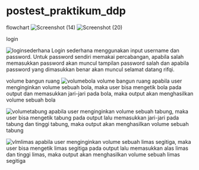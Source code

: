 # postest_praktikum_ddp
flowchart
![Screenshot (14)](https://github.com/RifqiHadiWijaya/postest_praktikum_ddp/assets/144756565/3ea51038-ffbf-413d-978e-6cc2896cc052)
![Screenshot (20)](https://github.com/RifqiHadiWijaya/postest_praktikum_ddp/assets/144756565/32cb170a-1d74-48f8-bc68-660ec54cded2)


login

![loginsederhana](https://github.com/RifqiHadiWijaya/postest_praktikum_ddp/assets/144756565/1604441d-9462-430e-8a1a-6181dca8ae4c)
Login sederhana menggunakan input username dan password. Untuk password sendiri memakai percabangan, apabila salah memasukkan password akan muncul tampilan password salah dan apabila password yang dimasukkan benar akan muncul selamat datang rifqi.

volume bangun ruang
![volumebola](https://github.com/RifqiHadiWijaya/postest_praktikum_ddp/assets/144756565/d4f7691b-33df-403f-97af-3cc8f0fcaf2c)
volume bangun ruang apabila user menginginkan volume sebuah bola, maka user bisa mengetik bola pada output dan memasukkan jari-jari pada bola, maka output akan menghasilkan volume sebuah bola

![volumetabung](https://github.com/RifqiHadiWijaya/postest_praktikum_ddp/assets/144756565/e29445ba-080e-4403-81be-71184acfb3de)
apabila user menginginkan volume sebuah tabung, maka user bisa mengetik tabung pada output lalu memasukkan jari-jari pada tabung dan tinggi tabung, maka output akan menghasilkan volume sebuah tabung

![vlmlimas](https://github.com/RifqiHadiWijaya/postest_praktikum_ddp/assets/144756565/e9fd2007-03d0-4204-a610-4656184229a4)
apabila user menginginkan volume sebuah limas segitiga, maka user bisa mengetik limas segitiga pada output lalu memasukkan alas limas dan tinggi limas, maka output akan menghasilkan volume sebuah limas segitiga

